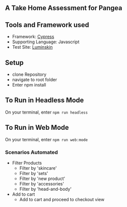 ## A Take Home Assessment for Pangea

## Tools and Framework used
* Framework: [Cypress](https://www.cypress.io/)
* Supporting Language: Javascript
* Test Site: [Luminskin](https://store.luminskin.com/products)

## Setup
* clone Repository
* navigate to root folder
* Enter npm install

## To Run in Headless Mode
On your terminal, enter `npm run headless`

## To Run in Web Mode
On your terminal, enter `npm run web:mode`


### Scenarios Automated
* Filter Products
  * Filter by 'skincare'
  * Filter by 'sets'
  * Filter by 'new product'
  * Filter by 'accessories'
  * Filter by 'head-and-body'
* Add to cart
  * Add to cart and proceed to checkout view  